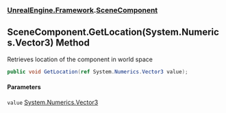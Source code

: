 ### [UnrealEngine.Framework](./UnrealEngine-Framework.md 'UnrealEngine.Framework').[SceneComponent](./SceneComponent.md 'UnrealEngine.Framework.SceneComponent')
## SceneComponent.GetLocation(System.Numerics.Vector3) Method
Retrieves location of the component in world space  
```csharp
public void GetLocation(ref System.Numerics.Vector3 value);
```
#### Parameters
<a name='UnrealEngine-Framework-SceneComponent-GetLocation(System-Numerics-Vector3)-value'></a>
`value` [System.Numerics.Vector3](https://docs.microsoft.com/en-us/dotnet/api/System.Numerics.Vector3 'System.Numerics.Vector3')  
  
